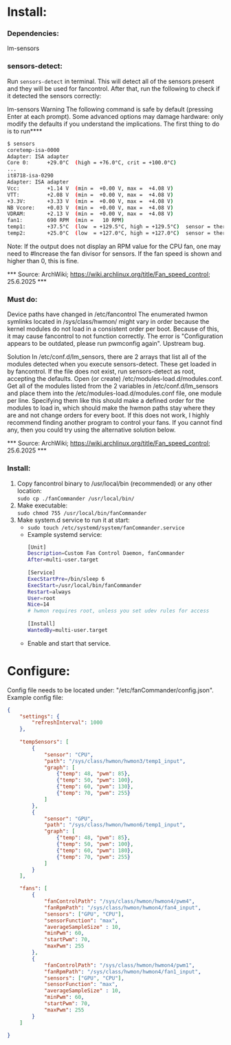 
# Install:
### Dependencies:
lm-sensors
### sensors-detect:
Run ```sensors-detect``` in terminal.
This will detect all of the sensors present and they will be used for fancontrol. After that, run the following to check if it detected the sensors correctly:

lm-sensors
Warning
The following command is safe by default (pressing Enter at each prompt). Some advanced options may damage hardware: only modify the defaults if you understand the implications.
The first thing to do is to run****
``` bash
$ sensors
coretemp-isa-0000
Adapter: ISA adapter
Core 0:      +29.0°C  (high = +76.0°C, crit = +100.0°C)
...
it8718-isa-0290
Adapter: ISA adapter
Vcc:         +1.14 V  (min =  +0.00 V, max =  +4.08 V)
VTT:         +2.08 V  (min =  +0.00 V, max =  +4.08 V)
+3.3V:       +3.33 V  (min =  +0.00 V, max =  +4.08 V)
NB Vcore:    +0.03 V  (min =  +0.00 V, max =  +4.08 V)
VDRAM:       +2.13 V  (min =  +0.00 V, max =  +4.08 V)
fan1:        690 RPM  (min =   10 RPM)
temp1:       +37.5°C  (low  = +129.5°C, high = +129.5°C)  sensor = thermistor
temp2:       +25.0°C  (low  = +127.0°C, high = +127.0°C)  sensor = thermal diode
```
Note:
If the output does not display an RPM value for the CPU fan, one may need to #Increase the fan divisor for sensors. If the fan speed is shown and higher than 0, this is fine.

*** Source: ArchWiki; https://wiki.archlinux.org/title/Fan_speed_control; 25.6.2025 ***

### Must do:
Device paths have changed in /etc/fancontrol
The enumerated hwmon symlinks located in /sys/class/hwmon/ might vary in order because the kernel modules do not load in a consistent order per boot. Because of this, it may cause fancontrol to not function correctly. The error is "Configuration appears to be outdated, please run pwmconfig again". Upstream bug.

Solution
In /etc/conf.d/lm_sensors, there are 2 arrays that list all of the modules detected when you execute sensors-detect. These get loaded in by fancontrol. If the file does not exist, run sensors-detect as root, accepting the defaults. Open (or create) /etc/modules-load.d/modules.conf. Get all of the modules listed from the 2 variables in /etc/conf.d/lm_sensors and place them into the /etc/modules-load.d/modules.conf file, one module per line. Specifying them like this should make a defined order for the modules to load in, which should make the hwmon paths stay where they are and not change orders for every boot. If this does not work, I highly recommend finding another program to control your fans. If you cannot find any, then you could try using the alternative solution below.

*** Source: ArchWiki; https://wiki.archlinux.org/title/Fan_speed_control; 25.6.2025 ***

### Install:
1. Copy fancontrol binary to /usr/local/bin (recommended) or any other location: <br>
```sudo cp ./fanCommander /usr/local/bin/``` <br>
2. Make executable: <br>
```sudo chmod 755 /usr/local/bin/fanCommander``` <br>
3. Make system.d service to run it at start: <br>
    - ```sudo touch /etc/systemd/system/fanCommander.service``` <br>
    - Example systemd service:
      ``` bash
      [Unit]
      Description=Custom Fan Control Daemon, fanCommander
      After=multi-user.target
        
      [Service]
      ExecStartPre=/bin/sleep 6
      ExecStart=/usr/local/bin/fanCommander
      Restart=always
      User=root
      Nice=14
      # hwmon requires root, unless you set udev rules for access
        
      [Install]
      WantedBy=multi-user.target
      ```
   - Enable and start that service.

# Configure:
Config file needs to be located under: "/etc/fanCommander/config.json".
Example config file:
``` json
{
    "settings": {
        "refreshInterval": 1000
    },
    
    "tempSensors": [
        {
            "sensor": "CPU",
            "path": "/sys/class/hwmon/hwmon3/temp1_input",
            "graph": [
                {"temp": 48, "pwm": 85},
                {"temp": 50, "pwm": 100},
                {"temp": 60, "pwm": 130},
                {"temp": 70, "pwm": 255}
            ]
        },
        {
            "sensor": "GPU",
            "path": "/sys/class/hwmon/hwmon6/temp1_input",
            "graph": [
                {"temp": 48, "pwm": 85},
                {"temp": 50, "pwm": 100},
                {"temp": 60, "pwm": 180},
                {"temp": 70, "pwm": 255}
            ]
        }
    ],

    "fans": [
        {
            "fanControlPath": "/sys/class/hwmon/hwmon4/pwm4",
            "fanRpmPath": "/sys/class/hwmon/hwmon4/fan4_input",
            "sensors": ["GPU", "CPU"],
            "sensorFunction": "max",
            "averageSampleSize" : 10,
            "minPwm": 60,
            "startPwm": 70,
            "maxPwm": 255
        },
        {
            "fanControlPath": "/sys/class/hwmon/hwmon4/pwm1",
            "fanRpmPath": "/sys/class/hwmon/hwmon4/fan1_input",
            "sensors": ["GPU", "CPU"],
            "sensorFunction": "max",
            "averageSampleSize" : 10,
            "minPwm": 60,
            "startPwm": 70,
            "maxPwm": 255
        }
    ]

}
```

